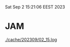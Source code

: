 Sat Sep  2 15:21:06 EEST 2023
# JAM
<a href='./cache/202309/02_15.log'>./cache/202309/02_15.log</a>
